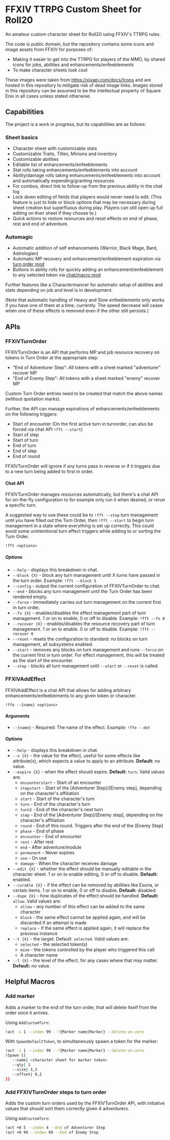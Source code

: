 # FFXIV TTRPG Custom Sheet for Roll20

An amateur custom character sheet for Roll20 using FFXIV's TTRPG rules.

The code is public domain, but the repository contains some icons and image assets from FFXIV for purposes of:

* Making it easier to get into the TTRPG for players of the MMO, by shared icons for jobs, abilities and enhancements/enfeeblements
* To make character sheets look cool

These images were taken from https://xivapi.com/docs/Icons and are hosted in this repository to mitigate risk of dead image links. Images stored in this repository can be assumed to be the intellectual property of Square Enix in all cases unless stated otherwise.

## Capabilities

The project is a work in progress, but its capabilities are as follows:

### Sheet basics

* Character sheet with customizable stats
* Customizable Traits, Titles, Minions and inventory
* Customizable abilities
* Editable list of enhancements/enfeeblements
* Stat rolls taking enhancements/enfeeblements into account
* Ability/damage rolls taking enhancements/enfeeblements into account and automatically expending/granting resources
* For combos, direct link to follow-up from the previous ability in the chat log
* Lock down editing of fields that players would never need to edit. (This feature is just to hide or block options that may be necessary during sheet creation but superfluous during play. Players can still open up full editing on their sheet if they choose to.)
* Quick actions to restore resources and reset effects on end of phase, rest and end of adventure.

### Automagic

* Automatic addition of self enhancements (Warrior, Black Mage, Bard, Astrologian)
* Automatic MP recovery and enhancement/enfeeblement expiration via [turn order mod](#ffxivendofstep)
* Buttons in ability rolls for quickly adding an enhancement/enfeeblement to any selected token via [chat/macro mod](#ffxivaddeffect)

Further features like a Charactermancer for automatic setup of abilities and stats depending on job and level is in development.

(Note that automatic handling of Heavy and Slow enfeeblements only works if you have one of them at a time, currently. The speed decrease will cease when one of these effects is removed even if the other still persists.)

## APIs

### FFXIVTurnOrder

FFXIVTurnOrder is an API that performs MP and job resource recovery on tokens in Turn Order at the appropriate step:

* "End of Adventurer Step": All tokens with a sheet marked "adventurer" recover MP
* "End of Enemy Step": All tokens with a sheet marked "enemy" recover MP

Custom Turn Order entries need to be created that match the above names (without quotation marks).

Further, the API can manage expirations of enhancements/enfeeblements on the following triggers:

* Start of encounter (On the first active turn in turnorder, can also be forced via chat API `!fft --start`)
* Start of step
* Start of turn
* End of turn
* End of step
* End of round

FFXIVTurnOrder will ignore if any turns pass in reverse or if it triggers due to a new turn being added to first in order.

#### Chat API

FFXIVTurnOrder manages resources automatically, but there's a chat API for on-the-fly configuration to for example only run it when desired, or rerun a specific turn.

A suggested way to use these could be to `!fft --stop` turn management until you have filled out the Turn Order, then `!fft --start` to begin turn management in a state where everything is set up correctly. This could avoid some unintentional turn effect triggers while adding to or sorting the Turn Order.

`!fft <options>`

##### Options

* `--help` - displays this breakdown in chat.
* `--block {X}` - block any turn management until X turns have passed in the turn order. Example: `!fft --block 5`
* `--config` - output the current configuration of FFXIVTurnOrder to chat.
* `--end` - blocks any turn management until the Turn Order has been rendered empty.
* `--force` - immediately carries out turn management on the current first in turn order.
* `--fx {X}` - enables/disables the effect management part of turn management. 1 or on to enable, 0 or off to disable. Example: `!fft --fx 0`
* `--recover {X}` - enables/disables the resource recovery part of turn management. 1 or on to enable. 0 or off to disable. Example: `!fft --recover 0`
* `--reset` - resets the configuration to standard: no blocks on turn management, all subsystems enabled.
* `--start` - removes any blocks on turn management and runs `--force` on the current first in turn order. For effect management, this will be treated as the start of the encounter.
* `--stop` - blocks all turn management until `--start` or `--reset` is called.

### FFXIVAddEffect

FFXIVAddEffect is a chat API that allows for adding arbitrary enhancements/enfeeblements to any given token or character.

`!ffe --{name} <options>`

#### Arguments

* `--{name}` - Required: The name of the effect. Example: `!ffe --dot`

#### Options

* `--help` - displays this breakdown in chat.
* `--v {X}` - the value for the effect, useful for some effects like attribute(x), which expects a value to apply to an attribute. **Default:** no value.
* `--expire {X}` - when the effect should expire. **Default:** `turn`. Valid values are:
  * `encounterstart` - Start of an encounter
  * `stepstart` - Start of the [Adventurer Step]/[Enemy step], depending on the character's affiliation
  * `start` - Start of the character's turn
  * `turn` - End of the character's turn
  * `turn2` - End of the character's next turn
  * `step` - End of the [Adventurer Step]/[Enemy step], depending on the character's affiliation
  * `round` - End of this round. Triggers after the end of the [Enemy Step]
  * `phase` - End of phase
  * `encounter` - End of encounter
  * `rest` - After rest
  * `end` - After adventure/module
  * `permanent` - Never expires
  * `use` - On use
  * `damage` - When the character receives damage
* `--edit {X}` - whether the effect should be manually editable in the character sheet. 1 or on to enable editing, 0 or off to disable. **Default:** enabled.
* `--curable {X}` - if the effect can be removed by abilities like Esuna, or certain items. 1 or on to enable, 0 or off to disable. **Default:** disabled.
* `--dupe {X}` - how duplicates of the effect should be handled. **Default:** `allow`. Valid values are:
  * `allow` - any number of this effect can be added to the same character
  * `block` - the same effect cannot be applied again, and will be discarded if an attempt is made
  * `replace` - if the same effect is applied again, it will replace the previous instance
* `--t {X}` - the target. Default: `selected`. Valid values are:
  * `selected` - the selected token(s)
  * `mine` - the tokens controlled by the player who triggered this call
  * A character name
* `--l {X}` - the level of the effect, for any cases where that may matter. **Default:** no value.

## Helpful Macros

### Add marker

Adds a marker to the end of the turn order, that will delete itself from the order once it arrives.

Using `AddCustomTurn`:

```bash
!act -1 1 --index 99 --?{Marker name|Marker} --delete-on-zero
```

With `SpawnDefaultToken`, to simultaneously spawn a token for the marker:

```bash
!act -1 1 --index 99 --?{Marker name|Marker} --delete-on-zero
!Spawn {{
   --name| <character sheet for marker token>
   --qty| 1
   --size| 3,3
   --offset| 0,2
}}
```

### Add FFXIVTurnOrder steps to turn order

Adds the custom turn orders used by the FFXIVTurnOrder API, with initiative values that should sort them correctly given 4 adventurers.

Using `AddCustomTurn`:

```bash
!act +0 5 --index 4 --End of Adventurer Step
!act +0 99 --index 99 --End of Enemy Step
```
